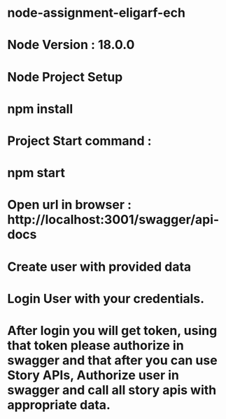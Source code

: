 # node-assignment-eligarf-ech

# Node Version : 18.0.0

# Node Project Setup

# npm install

# Project Start command :

# npm start

# Open url in browser : http://localhost:3001/swagger/api-docs

# Create user with provided data

# Login User with your credentials.

# After login you will get token, using that token please authorize in swagger and that after you can use Story APIs, Authorize user in swagger and call all story apis with appropriate data.
